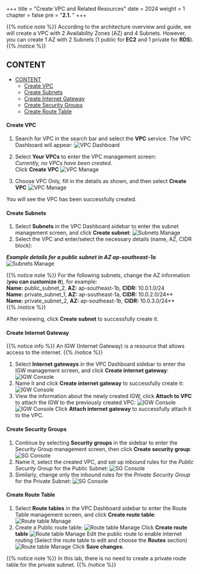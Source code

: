 +++
title = "Create VPC and Related Resources"
date = 2024
weight = 1
chapter = false
pre = "<b>2.1. </b>"
+++

{{% notice note %}}
According to the architecture overview and guide, we will create a VPC with 2 Availability Zones (AZ) and 4 Subnets. However, you can create 1 AZ with 2 Subnets (1 public for **EC2** and 1 private for **RDS**).
{{% /notice %}}

## CONTENT

- [CONTENT](#content)
  - [Create VPC](#create-vpc)
  - [Create Subnets](#create-subnets)
  - [Create Internet Gateway](#create-internet-gateway)
  - [Create Security Groups](#create-security-groups)
  - [Create Route Table](#create-route-table)

#### Create VPC

1. Search for VPC in the search bar and select the **VPC** service. The VPC Dashboard will appear:
   ![VPC Dashboard](/images/1-VPC-And-More/vpc_console.jpg?width=1200px)

2. Select **Your VPCs** to enter the VPC management screen:  
   _Currently, no VPCs have been created._  
   Click **Create VPC**
   ![VPC Manage](/images/1-VPC-And-More/vpc_dashboard.jpg?width=1200px)

3. Choose VPC Only, fill in the details as shown, and then select **Create VPC**
   ![VPC Manage](/images/1-VPC-And-More/vpc_create.jpg?width=1000px)

You will see the VPC has been successfully created.

#### Create Subnets

1. Select **Subnets** in the VPC Dashboard sidebar to enter the subnet management screen, and click **Create subnet**:
   ![Subnets Manage](/images/1-VPC-And-More/subnet_console.jpg?width=1400px)
1. Select the VPC and enter/select the necessary details (name, AZ, CIDR block):

**_Example details for a public subnet in AZ ap-southeast-1a_**
![Subnets Manage](/images/1-VPC-And-More/subnet_01.jpg?width=1400px)

{{% notice note %}}
For the following subnets, change the AZ information (**you can customize it**), for example:  
**Name:** public_subnet_2, **AZ:** ap-southeast-1b, **CIDR:** 10.0.1.0/24  
**Name:** private_subnet_1, **AZ:** ap-southeast-1a, **CIDR:** 10.0.2.0/24\*\*  
**Name:** private_subnet_2, **AZ:** ap-southeast-1b, **CIDR:** 10.0.3.0/24\*\*  
{{% /notice %}}

After reviewing, click **Create subnet** to successfully create it.

#### Create Internet Gateway

{{% notice info %}}
An IGW (Internet Gateway) is a resource that allows access to the internet.
{{% /notice %}}

1. Select **Internet gateways** in the VPC Dashboard sidebar to enter the IGW management screen, and click **Create internet gateway**:
   ![IGW Console](/images/1-VPC-And-More/igw_console.jpg?width=1400px)
2. Name it and click **Create internet gateway** to successfully create it:
   ![IGW Console](/images/1-VPC-And-More/create_igw.jpg?width=1400px)
3. View the information about the newly created IGW, click **Attach to VPC** to attach the IGW to the previously created VPC:
   ![IGW Console](/images/1-VPC-And-More/igw_detail.jpg?width=1400px)
   ![IGW Console](/images/1-VPC-And-More/attach_igw_to_vpc.jpg?width=1400px)
   Click **Attach internet gateway** to successfully attach it to the VPC.

#### Create Security Groups

1. Continue by selecting **Security groups** in the sidebar to enter the Security Group management screen, then click **Create security group**:
   ![SG Console](/images/1-VPC-And-More/sgs_console.jpg?width=1400px)
2. Name it, select the created VPC, and set up inbound rules for the _Public Security Group_ for the Public Subnet:
   ![SG Console](/images/1-VPC-And-More/public_sgs_detail.jpg?width=1400px)
3. Similarly, change only the inbound rules for the _Private Security Group_ for the Private Subnet:
   ![SG Console](/images/1-VPC-And-More/private_sgs_detail.jpg?width=1400px)

#### Create Route Table

1. Select **Route tables** in the VPC Dashboard sidebar to enter the Route Table management screen, and click **Create route table**:
   ![Route table Manage](/images/1-VPC-And-More/route_table_console.jpg?width=1400px)
2. Create a Public route table:
   ![Route table Manage](/images/1-VPC-And-More/create_public_route.jpg?width=1400px)
   Click **Create route table**
   ![Route table Manage](/images/1-VPC-And-More/public_route_detail.jpg?width=1400px)
   Edit the public route to enable internet routing (Select the route table to edit and choose the **Routes** section)  
   ![Route table Manage](/images/1-VPC-And-More/public_route_igw.jpg?width=1400px)
   Click **Save changes**.

{{% notice note %}}
In this lab, there is no need to create a private route table for the private subnet.
{{% /notice %}}
